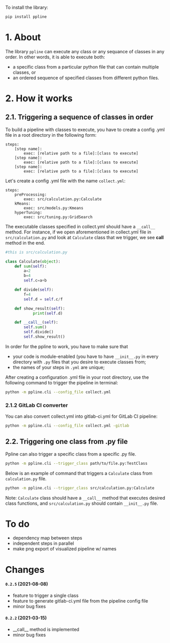 To install the library:
```bash
pip install ppline
```


# 1. About

The library `ppline` can execute any class or any sequance of classes in any order. In other words, it is able to execute both:
- a specific class from a particular python file that can contain multiple classes, or 
- an ordered sequence of specified classes from different python files.


# 2. How it works

## 2.1. Triggering a sequence of classes in order

To build a pipeline with classes to execute, you have to create a config .yml file in a root directory in the following form:

```text
steps:
    [step name]:
        exec: [relative path to a file]:[class to execute]
    [step name]:
        exec: [relative path to a file]:[class to execute]
    [step name]:
        exec: [relative path to a file]:[class to execute]
```
Let's create a config .yml file with the name `collect.yml`:

```text
steps:
    preProcessing:
        exec: src/calculation.py:Calculate
    kMeans:
        exec: src/models.py:Kmeans
    hyperTuning:
        exec: src/tuning.py:GridSearch
```

The executable classes specified in collect.yml should have a ``__call__`` method. For instance, if we open aforementioned in collect.yml file in `src/calculation.py` and look at `Calculate` class that we trigger, we see __call__ method in the end.

```python
#this is src/calculation.py

class Calculate(object):
	def sum(self):
		a=2
		b=4
		self.c=a+b

	def divide(self):
		f=4
		self.d = self.c/f

    def show_result(self):
            print(self.d)

	def __call__(self):
		self.sum()
		self.divide()
        self.show_result()
```

In order for the ppline to work, you have to make sure that 
- your code is module-enabled (you have to have `__init__.py` in every directory with `.py` files that you desire to execute classes from;
- the names of your steps in `.yml` are unique;

After creating a configuration .yml file in your root directory, use the following command to trigger the pipeline in terminal:

```bash
python -m ppline.cli --config_file collect.yml
```

### 2.1.2 GitLab CI converter
You can also convert collect.yml into gitlab-ci.yml for GitLab CI pipeline:

```bash
python -m ppline.cli --config_file collect.yml -gitlab
```

## 2.2. Triggering one class from .py file
Ppline can also trigger a specific class from a specific .py file.

```bash
python -m ppline.cli --trigger_class path/to/file.py:TestClass
```

Below is an example of command that triggers a `Calculate` class from `calculation.py` file.

```bash
python -m ppline.cli --trigger_class src/calculation.py:Calculate
```
Note: `Calculate` class should have a `__call__` method that executes desired class functions, and `src/calculation.py` should contain `__init__.py` file. 


# To do

- dependency map between steps
- independent steps in parallel
- make png export of visualized pipeline w/ names


# Changes

#### `0.2.5` (2021-08-08)
- feature to trigger a single class
- feature to generate gitlab-ci.yml file from the pipeline config file
- minor bug fixes

#### `0.2.2` (2021-03-15)
- \_\_call\_\_ method is implemented 
- minor bug fixes
